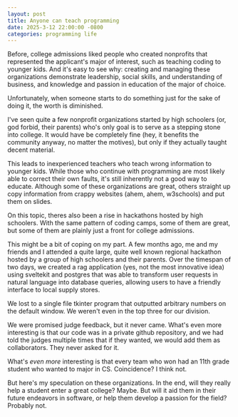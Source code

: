 ```yaml
---
layout: post
title: Anyone can teach programming
date: 2025-3-12 22:00:00 -0800
categories: programming life
---
```


Before, college admissions liked people who created nonprofits that represented the applicant's major of interest, such as teaching coding to younger kids. And it's easy to see why: creating and managing these organizations demonstrate leadership, social skills, and understanding of business, and knowledge and passion in education of the major of choice.

Unfortunately, when someone starts to do something just for the sake of doing it, the worth is diminished.

I've seen quite a few nonprofit organizations started by high schoolers (or, god forbid, their parents) who's only goal is to serve as a stepping stone into college. It would have be completely fine (hey, it benefits the community anyway, no matter the motives), but only if they actually taught decent material.

This leads to inexperienced teachers who teach wrong information to younger kids. While those who continue with programming are most likely able to correct their own faults, it's still inherently not a good way to educate. Although some of these organizations are great, others straight up copy information from crappy websites (ahem, ahem, w3schools) and put them on slides. 

On this topic, theres also been a rise in hackathons hosted by high schoolers. With the same pattern of coding camps, some of them are great, but some of them are plainly just a front for college admissions.

This might be a bit of coping on my part. A few months ago, me and my friends and I attended a quite large, quite well known regional hackathon hosted by a group of high schoolers and their parents. Over the timespan of two days, we created a rag application (yes, not the most innovative idea) using sveltekit and postgres that was able to transform user requests in natural language into database queries, allowing users to have a friendly interface to local supply stores. 

We lost to a single file tkinter program that outputted arbitrary numbers on the default window. We weren't even in the top three for our division.

We were promised judge feedback, but it never came. What's even more interesting is that our code was in a private github repository, and we had told the judges multiple times that if they wanted, we would add them as collaborators. They never asked for it.

What's *even more* interesting is that every team who won had an 11th grade student who wanted to major in CS. Coincidence? I think not.

But here's my speculation on these organizations. In the end, will they really help a student enter a great college? Maybe. But will it aid them in their future endeavors in software, or help them develop a passion for the field? Probably not.

